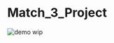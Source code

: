 # Match_3_Project

![demo wip](https://user-images.githubusercontent.com/44851397/52536188-4640a080-2d68-11e9-924e-c819588ef8ff.gif)
